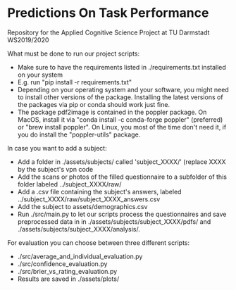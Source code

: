 # Predictions On Task Performance

Repository for the Applied Cognitive Science Project at TU Darmstadt WS2019/2020

What must be done to run our project scripts:
* Make sure to have the requirements listed in ./requirements.txt installed on your system
* E.g. run "pip install -r requirements.txt"
* Depending on your operating system and your software, you might need to install other
versions of the package. Installing the latest versions of the packages via pip or
conda should work just fine.
* The package pdf2image is contained in the poppler package. On MacOS, install it via
"conda install -c conda-forge poppler" (preferred) or "brew install poppler".
On Linux, you most of the time don't need it, if you do install the "poppler-utils" package.

In case you want to add a subject:
* Add a folder in ./assets/subjects/ called 'subject_XXXX/' (replace XXXX by the subject's vpn code
* Add the scans or photos of the filled questionnaire to a subfolder of this folder labeled ../subject_XXXX/raw/
* Add a .csv file containing the subject's answers, labeled ../subject_XXXX/raw/subject_XXXX_answers.csv
* Add the subject to assets/demographics.csv
* Run ./src/main.py to let our scripts process the questionnaires and save preprocessed data in
 in ./assets/subjects/subject_XXXX/pdfs/ and ./assets/subjects/subject_XXXX/analysis/.

 For evaluation you can choose between three different scripts:
 * ./src/average_and_individual_evaluation.py
 * ./src/confidence_evaluation.py
 * ./src/brier_vs_rating_evaluation.py
 * Results are saved in ./assets/plots/

